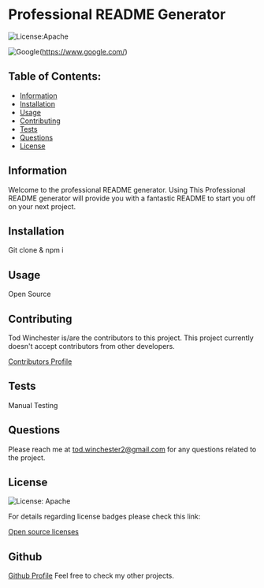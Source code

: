 # Professional README Generator

  ![License:Apache](https://custom-icon-badges.demolab.com/badge/license-Apache-yellowgreen.svg?logo=law)
  
  ![Google](https://custom-icon-badges.demolab.com/badge/Google-grey?logo=google&logoColor=red)(https://www.google.com/)

  ## Table of Contents:

  - [Information](#information)
  - [Installation](#installation)
  - [Usage](#usage)
  - [Contributing](#contributing)
  - [Tests](#tests)
  - [Questions](#questions)
  - [License](#license)
  
  
  ## Information
  Welcome to the professional README generator.
  Using This Professional README generator will provide you with a fantastic README to start you off on your next project.
  
  ## Installation
  Git clone <URL> & npm i
  
  ## Usage
  Open Source
  
  ## Contributing
  
  Tod Winchester is/are the contributors to this project. 
  This project currently doesn't accept contributors from other developers.

  [Contributors Profile](www.linkedin.com/in/Chesster14)

  ## Tests
  Manual Testing
  
  ## Questions
  
  Please reach me at tod.winchester2@gmail.com for any questions related to the project.
  
  ## License
  ![License: Apache](https://custom-icon-badges.demolab.com/badge/license-Apache-yellowgreen.svg?logo=law)

  For details regarding license badges please check this link:
  
  [Open source licenses](https://opensource.org/licenses)
  
  ## Github
  [Github Profile](https://github.com/Chesster14)
  Feel free to check my other projects.

  